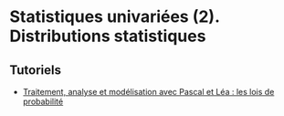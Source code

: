 # Statistiques univariées (2). Distributions statistiques

## Tutoriels

- [Traitement, analyse et modélisation avec Pascal et Léa : les lois de probabilité](https://www.youtube.com/watch?v=E4EdnaP-iCg&list=PLWwpP-YNkDjY09oWMOmj2C9VpQY60eB0E)
